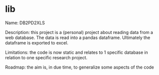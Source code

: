 # lib
Name: DB2PD2XLS

Description: this project is a (personal) project about reading data from a web database. The data is read into a pandas dataframe. Ultimately the dataframe is exported to excel.

Limitations: the code is now static and relates to 1 specific database in relation to one specific research project.

Roadmap: the aim is, in due time, to generalize some aspects of the code
